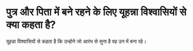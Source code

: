 # पुत्र और पिता में बने रहने के लिए यूहन्ना विश्वासियों से क्या कहता है?
यूहन्ना विश्वासियों से कहता है कि उन्होने जो आरंभ से सुना है वह उन में बना रहे।